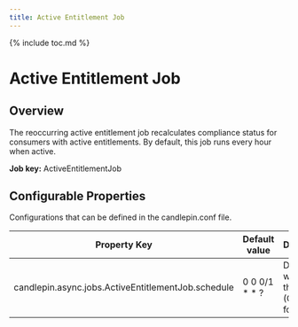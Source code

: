```yaml
---
title: Active Entitlement Job
---
```

{% include toc.md %}

# Active Entitlement Job

## Overview
The reoccurring active entitlement job recalculates compliance status for consumers with active entitlements. By default, this job runs every hour when active.

**Job key:** ActiveEntitlementJob

## Configurable Properties
Configurations that can be defined in the candlepin.conf file.

| Property Key | Default value | Description |
| --- | --- | --- |
| candlepin.async.jobs.ActiveEntitlementJob.schedule | 0 0 0/1 * * ? | Defines when to run the job (Cron job format)